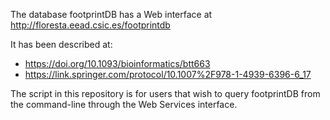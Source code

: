 The database footprintDB has a Web interface at http://floresta.eead.csic.es/footprintdb

It has been described at:
* https://doi.org/10.1093/bioinformatics/btt663
* https://link.springer.com/protocol/10.1007%2F978-1-4939-6396-6_17

The script in this repository is for users that wish to query footprintDB from the command-line through the Web Services interface.
